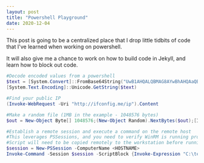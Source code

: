 ```yaml
---
layout: post
title: "Powershell Playground"
date: 2020-12-04
---
```

This post is going to be a centralized place that I drop little tidbits of code that I've learned when working on powershell.

It will also give me a chance to work on how to build code in Jekyll, and learn how to block out code.

```Powershell
#Decode encoded values from a powershell
$text = [System.Convert]::FromBase64String("UwB1AHQALQBMAG8AYwBhAHQAaQBvAG4AIAAnAEMAOgBcACcA")
[System.Text.Encoding]::Unicode.GetString($text)

#Find your public IP
(Invoke-WebRequest -Uri "http://ifconfig.me/ip").Content

#Make a random file (1MB in the example - 1048576 bytes)
$out = New-Object Byte[] 1048576;(New-Object Random).NextBytes($out);[IO.File]::WriteAllBytes('C:\temp\randomfile.bin',$out)

#Establish a remote session and execute a command on the remote host
#This leverages PSSessions, and you need to verify WinRM is running properly
#Script will need to be copied remotely to the workstation before running
$session = New-PSSession -ComputerName <HOSTNAME>
Invoke-Command -Session $session -ScriptBlock {Invoke-Expression "C:\temp\script.bat"}
```
